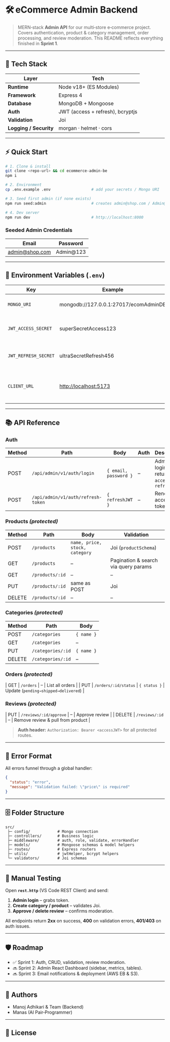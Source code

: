 # 🛠️ eCommerce Admin Backend

> MERN‑stack **Admin API** for our multi‑store e‑commerce project.  Covers authentication, product & category management, order processing, and review moderation.  This README reflects everything finished in **Sprint 1**.

---

## 🚀 Tech Stack

| Layer                  | Tech                             |
| ---------------------- | -------------------------------- |
| **Runtime**            | Node v18+ (ES Modules)           |
| **Framework**          | Express 4                        |
| **Database**           | MongoDB + Mongoose               |
| **Auth**               | JWT (access + refresh), bcryptjs |
| **Validation**         | Joi                              |
| **Logging / Security** | morgan · helmet · cors           |

---

## ⚡ Quick Start

```bash
# 1. Clone & install
git clone <repo-url> && cd ecommerce-admin-be
npm i

# 2. Environment
cp .env.example .env                  # add your secrets / Mongo URI

# 3. Seed first admin (if none exists)
npm run seed:admin                    # creates admin@shop.com / Admin@123

# 4. Dev server
npm run dev                           # http://localhost:8000
```

### Seeded Admin Credentials

| Email                                   | Password   |
| --------------------------------------- | ---------- |
| [admin@shop.com](mailto:admin@shop.com) | Admin\@123 |

---

## 🔑 Environment Variables (`.env`)

| Key                  | Example                                        | Description                          |
| -------------------- | ---------------------------------------------- | ------------------------------------ |
| `MONGO_URI`          | mongodb://127.0.0.1:27017/ecomAdminDB          | Mongo connection string              |
| `JWT_ACCESS_SECRET`  | superSecretAccess123                           | Signs 15‑min access tokens           |
| `JWT_REFRESH_SECRET` | ultraSecretRefresh456                          | Signs 30‑day refresh tokens          |
| `CLIENT_URL`         | [http://localhost:5173](http://localhost:5173) | Allowed CORS origin (admin frontend) |

---

## 📚 API Reference

### Auth

| Method | Path                               | Body                  | Auth | Description                                     |
| ------ | ---------------------------------- | --------------------- | ---- | ----------------------------------------------- |
| POST   | `/api/admin/v1/auth/login`         | `{ email, password }` | –    | Admin login, returns `accessJWT` & `refreshJWT` |
| POST   | `/api/admin/v1/auth/refresh-token` | `{ refreshJWT }`      | –    | Renew access token                              |

### Products *(protected)*

| Method | Path            | Body                           | Validation                           |
| ------ | --------------- | ------------------------------ | ------------------------------------ |
| POST   | `/products`     | `name, price, stock, category` | Joi (`productSchema`)                |
| GET    | `/products`     | –                              | Pagination & search via query params |
| GET    | `/products/:id` | –                              | –                                    |
| PUT    | `/products/:id` | same as POST                   | Joi                                  |
| DELETE | `/products/:id` | –                              | –                                    |

### Categories *(protected)*

| Method | Path              | Body       |
| ------ | ----------------- | ---------- |
| POST   | `/categories`     | `{ name }` |
| GET    | `/categories`     | –          |
| PUT    | `/categories/:id` | `{ name }` |
| DELETE | `/categories/:id` | –          |

### Orders *(protected)*

\| GET | `/orders` | – | List all orders |
\| PUT | `/orders/:id/status` | `{ status }` | Update (`pending→shipped→delivered`) |

### Reviews *(protected)*

\| PUT | `/reviews/:id/approve` | – | Approve review |
\| DELETE | `/reviews/:id` | – | Remove review & pull from product |

> **Auth header:** `Authorization: Bearer <accessJWT>` for all protected routes.

---

## 🧰 Error Format

All errors funnel through a global handler:

```json
{
  "status": "error",
  "message": "Validation failed: \"price\" is required"
}
```

---

## 🗄️ Folder Structure

```
src/
 ├─ config/            # Mongo connection
 ├─ controllers/       # Business logic
 ├─ middleware/        # auth, role, validate, errorHandler
 ├─ models/            # Mongoose schemas & model helpers
 ├─ routes/            # Express routers
 ├─ utils/             # jwtHelper, bcrypt helpers
 └─ validators/        # Joi schemas
```

---

## 🧪 Manual Testing

Open **`rest.http`** (VS Code REST Client) and send:

1. **Admin login** – grabs token.
2. **Create category / product** – validates Joi.
3. **Approve / delete review** – confirms moderation.

All endpoints return **2xx** on success, **400** on validation errors, **401/403** on auth issues.

---

## 🛡️ Roadmap

* ✅ Sprint 1: Auth, CRUD, validation, review moderation.
* 🔜 Sprint 2: Admin React Dashboard (sidebar, metrics, tables).
* 🔜 Sprint 3: Email notifications & deployment (AWS EB & S3).

---

## 👥 Authors

* Manoj Adhikari & Team (Backend)
* Manas (AI Pair‑Programmer)

---

## 🪪 License


